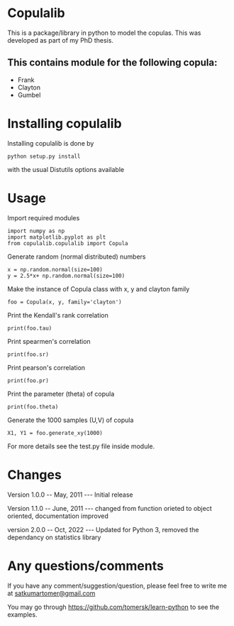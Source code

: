 # Copulalib

This is a package/library in python to model the copulas.
This was developed as part of my PhD thesis.

This contains module for the following copula:
----------------------------------------------
* Frank
* Clayton
* Gumbel


Installing copulalib
======================

Installing copulalib is done by

    python setup.py install

with the usual Distutils options available


Usage
=========
Import required modules

    import numpy as np
    import matplotlib.pyplot as plt
    from copulalib.copulalib import Copula


Generate random (normal distributed) numbers

    x = np.random.normal(size=100)
    y = 2.5*x+ np.random.normal(size=100)

Make the instance of Copula class with x, y and clayton family

    foo = Copula(x, y, family='clayton')

Print the Kendall's rank correlation

    print(foo.tau) 

Print spearmen's correlation

    print(foo.sr)

Print pearson's correlation

    print(foo.pr)

Print the parameter (theta) of copula

    print(foo.theta)

Generate the 1000 samples (U,V) of copula
   
    X1, Y1 = foo.generate_xy(1000)

For more details see the test.py file inside module.

Changes
=============
Version 1.0.0 -- May, 2011 --- Initial release

Version 1.1.0 -- June, 2011 --- changed from function orieted to object oriented, documentation improved

version 2.0.0 -- Oct, 2022 --- Updated for Python 3, removed the dependancy on statistics library

Any questions/comments
=====================
If you have any comment/suggestion/question, 
please feel free to write me at satkumartomer@gmail.com

You may go through https://github.com/tomersk/learn-python to see the examples.

